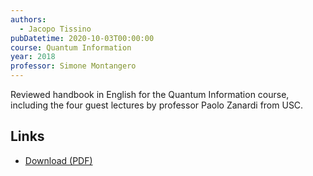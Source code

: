 ```yaml
---
authors:
  - Jacopo Tissino
pubDatetime: 2020-10-03T00:00:00
course: Quantum Information
year: 2018
professor: Simone Montangero
---
```


Reviewed handbook in English for the Quantum Information course, including the four guest lectures by professor Paolo Zanardi from USC.

## Links

- [Download (PDF)](/public/notes/InfoQuant_Handbook_2018.pdf)
